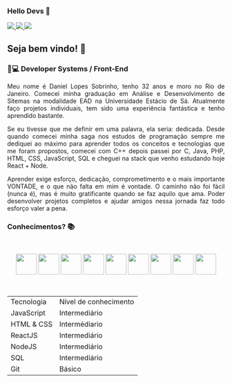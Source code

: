 ### Hello Devs 👋

  <a href="https://github.com/Fekleite" alt="GitHub">
    <img src="https://img.shields.io/badge/-GitHub-000?style=flat-square&logo=Github&logoColor=white" />
  </a>
  <a href="https://github.com/DanieLopessb" alt="LinkedIn">
    <img src="https://img.shields.io/badge/-LinkedIn-blue?style=flat-square&logo=Linkedin&logoColor=white" />
  </a>
  <a href="mailto:daniellopesb.dl@gmail.com" alt="Gmail">
    <img src="https://img.shields.io/badge/-Gmail-D54B3D?style=flat-square&logo=Gmail&logoColor=white" />
  </a>


<h2> Seja bem vindo! 👋</h2>

<h3> 👦💻 Developer Systems / Front-End </h3>

<p align="justify">Meu nome é Daniel Lopes Sobrinho, tenho 32 anos e moro no Rio de Janeiro. Comecei minha graduação em Análise e Desenvolvimento de Sitemas na modalidade EAD na Universidade Estácio de Sá. Atualmente faço projetos individuais, tem sido uma experiência fantástica e tenho aprendido bastante.</p>

<p align="justify">Se eu tivesse que me definir em uma palavra, ela seria: dedicada. Desde quando comecei minha saga nos estudos de programação sempre me dediquei ao máximo para aprender todos os conceitos e tecnologias que me foram propostos, comecei com C++ depois passei por C, Java, PHP, HTML, CSS, JavaScript, SQL e cheguei na stack que venho estudando hoje React + Node.</p>

<p align="justify">Aprender exige esforço, dedicação, comprometimento e o mais importante VONTADE, e o que não falta em mim é vontade. O caminho não foi fácil (nunca é), mas é muito gratificante quando se faz aquilo que ama. Poder desenvolver projetos completos e ajudar amigos nessa jornada faz todo esforço valer a pena. </p>

<h3> Conhecimentos? 📚 </h3>

<br>

<p align="center">
<img src="https://github.com/Fekleite/Fekleite/blob/master/assets/javascript.svg" width="48"/>

<img src="https://github.com/Fekleite/Fekleite/blob/master/assets/html5.svg" width="48"/>

<img src="https://github.com/Fekleite/Fekleite/blob/master/assets/css3.svg" width="48"/>

<img src="https://github.com/Fekleite/Fekleite/blob/master/assets/sass.svg" width="48"/>

<img src="https://github.com/Fekleite/Fekleite/blob/master/assets/react.svg" width="48"/>

<img src="https://github.com/Fekleite/Fekleite/blob/master/assets/node-dot-js.svg" width="48"/>

<img src="https://github.com/Fekleite/Fekleite/blob/master/assets/postgresql.svg" width="48"/>

<img src="https://github.com/Fekleite/Fekleite/blob/master/assets/git.svg" width="48"/>

<img src="https://github.com/Fekleite/Fekleite/blob/master/assets/figma.svg" width="48"/>
</p>

<br>
<table align="center">
	<tbody>
		<tr>
			<td> Tecnologia</td>
			<td> Nível de conhecimento</td>
		</tr>
		<tr>
			<td> JavaScript</td>
			<td> Intermediário</td>
		</tr>
		<tr>
			<td> HTML & CSS</td>
			<td> Intermédiario</td>
		</tr>
		<tr>
			<td> ReactJS</td>
			<td> Intermediário</td>
		</tr>
		<tr>
			<td> NodeJS</td>
			<td> Intermediário</td>
		</tr>
		<tr>
			<td> SQL</td>
			<td> Intermediário</td>
		</tr>
		<tr>
			<td> Git</td>
			<td> Básico</td>
		</tr>
	</tbody>
</table>



